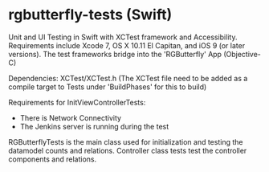 # rgbutterfly-tests (Swift)
Unit and UI Testing in Swift with XCTest framework and Accessibility. Requirements include Xcode 7, OS X 10.11 El Capitan, and iOS 9 (or later versions). The test frameworks bridge into the 'RGButterfly' App (Objective-C)

Dependencies: XCTest/XCTest.h (The XCTest file need to be added as a compile target to Tests under 'BuildPhases' for this to build)

Requirements for InitViewControllerTests:
* There is Network Connectivity
* The Jenkins server is running during the test

RGButterflyTests is the main class used for initialization and testing the datamodel counts and relations. Controller class tests test the controller components and relations.
